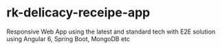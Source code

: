 # rk-delicacy-receipe-app
Responsive Web App using the latest and standard tech with E2E solution using Angular 6, Spring Boot, MongoDB etc
